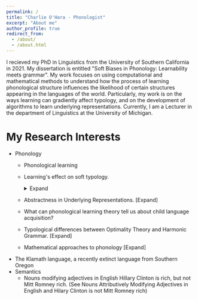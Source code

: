 ```yaml
---
permalink: /
title: "Charlie O'Hara - Phonologist"
excerpt: "About me"
author_profile: true
redirect_from: 
  - /about/
  - /about.html
---
```


I recieved my PhD in Linguistics from the University of Southern California in 2021. My dissertation is entitled "Soft Biases in Phonology: Learnability meets grammar". My work focuses on using computational and mathematical methods to understand how the process of learning phonological structure influences the likelihood of certain structures appearing in the languages of the world. Particularly, my work is on the ways learning can gradiently affect typology, and on the development of algorithms to learn underlying representations. Currently, I am a Lecturer in the department of Linguistics at the University of Michigan. 

My Research Interests
======
 * Phonology
    * Phonological learning
    * Learning's effect on soft typology.  <details> <summary> Expand</summary>
  I use simulations to identify which grammars in a typology would be most consistently learned accurately across generations, and to understand the subtle interactions of learning and grammar. (This is the topic of my dissertation; See my poster at AMP 2017, and my LSA 2018 talk on this. Other chapters of my dissertation explore how lexical frequency of different forms affect learnability (Workshop on Analyzing Typological Structure, AMP 2018), as well as whether substantive biases can be restricted to the channel (Workshop on the Emergence of Universals).</details
  
    * Abstractness in Underlying Representations.  [Expand]
    * What can phonological learning theory tell us about child language acquisition?
   * Typological differences between Optimality Theory and Harmonic Grammar.  [Expand]
   * Mathematical approaches to phonology  [Expand]
* The Klamath language, a recently extinct language from Southern Oregon 
* Semantics
  * Nouns modifying adjectives in English Hillary Clinton is rich, but not Mitt Romney rich. (See Nouns Attributively Modifying Adjectives in English and  Hilary Clinton is not Mitt Romney rich)
